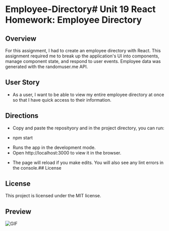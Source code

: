 # Employee-Directory# Unit 19 React Homework: Employee Directory

## Overview

For this assignment, I had to create an employee directory with React. This assignment required me to break up the application's UI into components, manage component state, and respond to user events. Employee data was generated with the randomuser.me API.

## User Story

* As a user, I want to be able to view my entire employee directory at once so that I have quick access to their information.


## Directions
* Copy and paste the reposityory and in the project directory, you can run:

* npm start
- Runs the app in the development mode.
- Open http://localhost:3000 to view it in the browser.

* The page will reload if you make edits. You will also see any lint errors in the console.## License



## License

This project is licensed under the MIT license.

## Preview
![GIF](.\employee_directory\image\preview.gif)




